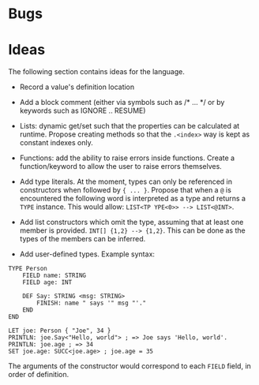 # Bugs

# Ideas

The following section contains ideas for the language.

- Record a value's definition location

- Add a block comment (either via symbols such as /* ... */ or by keywords such as IGNORE .. RESUME)

- Lists: dynamic get/set such that the properties can be calculated at runtime. Propose creating methods so that the `.<index>` way is kept as constant indexes only.

- Functions: add the ability to raise errors inside functions. Create a function/keyword to allow the user to raise errors themselves.

- Add type literals. At the moment, types can only be referenced in constructors when followed by `{ ... }`. Propose that when a `@` is encountered the following word is interpreted as a type and returns a `TYPE` instance. This would allow: `LIST<TP
YPE<0>> --> LIST<@INT>`.

- Add list constructors which omit the type, assuming that at least one member is provided. `INT[] {1,2} --> {1,2}`. This can be done as the types of the members can be inferred.

- Add user-defined types. Example syntax:

```
TYPE Person
	FIELD name: STRING
	FIELD age: INT

	DEF Say: STRING <msg: STRING>
		FINISH: name " says '" msg "'."
	END
END

LET joe: Person { "Joe", 34 }
PRINTLN: joe.Say<"Hello, world"> ; => Joe says 'Hello, world'.
PRINTLN: joe.age ; => 34
SET joe.age: SUCC<joe.age> ; joe.age = 35

```

The arguments of the constructor would correspond to each `FIELD` field, in order of definition.
